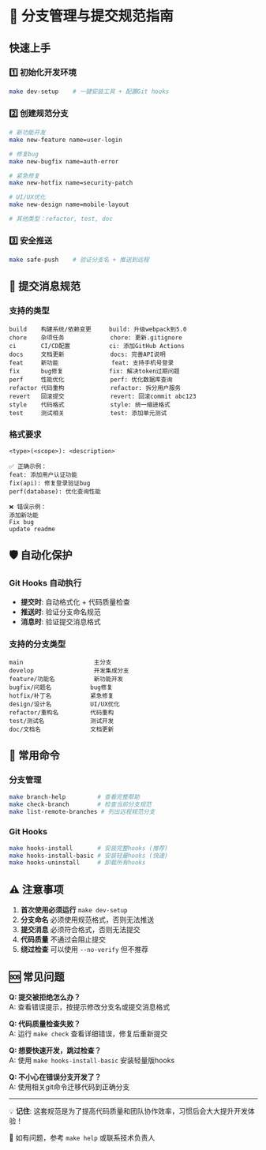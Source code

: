 # 🚀 分支管理与提交规范指南

## 快速上手

### 1️⃣ 初始化开发环境
```bash
make dev-setup    # 一键安装工具 + 配置Git hooks
```

### 2️⃣ 创建规范分支
```bash
# 新功能开发
make new-feature name=user-login

# 修复bug  
make new-bugfix name=auth-error

# 紧急修复
make new-hotfix name=security-patch

# UI/UX优化
make new-design name=mobile-layout

# 其他类型：refactor, test, doc
```

### 3️⃣ 安全推送
```bash
make safe-push    # 验证分支名 + 推送到远程
```

## 📝 提交消息规范

### 支持的类型
```
build    构建系统/依赖变更     build: 升级webpack到5.0
chore    杂项任务             chore: 更新.gitignore  
ci       CI/CD配置           ci: 添加GitHub Actions
docs     文档更新             docs: 完善API说明
feat     新功能               feat: 支持手机号登录
fix      bug修复             fix: 解决token过期问题
perf     性能优化             perf: 优化数据库查询
refactor 代码重构             refactor: 拆分用户服务
revert   回滚提交             revert: 回滚commit abc123
style    代码格式             style: 统一缩进格式  
test     测试相关             test: 添加单元测试
```

### 格式要求
```
<type>(<scope>): <description>

✅ 正确示例：
feat: 添加用户认证功能
fix(api): 修复登录验证bug
perf(database): 优化查询性能

❌ 错误示例：  
添加新功能
Fix bug
update readme
```

## 🛡️ 自动化保护

### Git Hooks 自动执行
- **提交时**: 自动格式化 + 代码质量检查
- **推送时**: 验证分支命名规范
- **消息时**: 验证提交消息格式

### 支持的分支类型
```
main                    主分支
develop                 开发集成分支
feature/功能名           新功能开发
bugfix/问题名           bug修复  
hotfix/补丁名           紧急修复
design/设计名           UI/UX优化
refactor/重构名         代码重构
test/测试名             测试开发
doc/文档名              文档更新
```

## 🔧 常用命令

### 分支管理
```bash
make branch-help         # 查看完整帮助
make check-branch        # 检查当前分支规范
make list-remote-branches # 列出远程规范分支
```

### Git Hooks
```bash
make hooks-install       # 安装完整hooks (推荐)
make hooks-install-basic # 安装轻量hooks (快速)
make hooks-uninstall     # 卸载所有hooks
```

## ⚠️ 注意事项

1. **首次使用必须运行** `make dev-setup`
2. **分支命名** 必须使用规范格式，否则无法推送
3. **提交消息** 必须符合格式，否则无法提交
4. **代码质量** 不通过会阻止提交
5. **绕过检查** 可以使用 `--no-verify` 但不推荐

## 🆘 常见问题

**Q: 提交被拒绝怎么办？**  
A: 查看错误提示，按提示修改分支名或提交消息格式

**Q: 代码质量检查失败？**  
A: 运行 `make check` 查看详细错误，修复后重新提交

**Q: 想要快速开发，跳过检查？**  
A: 使用 `make hooks-install-basic` 安装轻量版hooks

**Q: 不小心在错误分支开发了？**  
A: 使用相关git命令迁移代码到正确分支

---

💡 **记住**: 这套规范是为了提高代码质量和团队协作效率，习惯后会大大提升开发体验！

🤖 如有问题，参考 `make help` 或联系技术负责人
